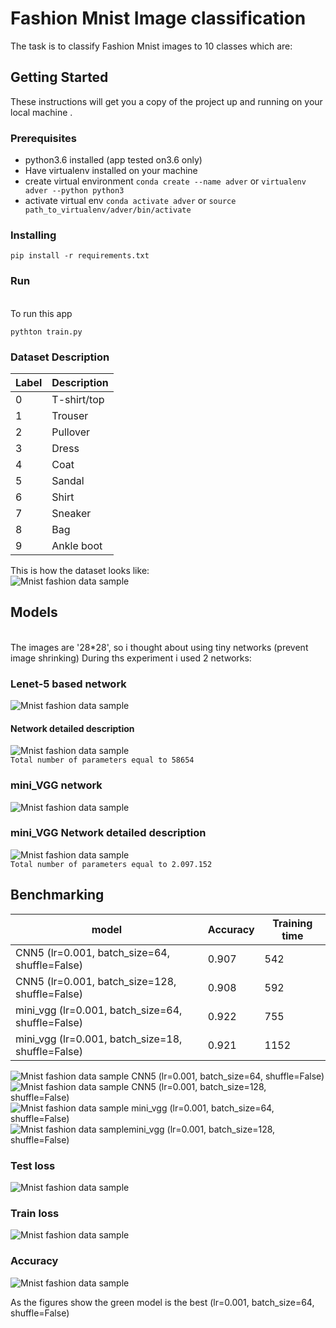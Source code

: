 # Fashion Mnist Image classification
The task is to classify Fashion Mnist images to 10 classes which are:
## Getting Started

These instructions will get you a copy of the project up and running on your local machine .
### Prerequisites
- python3.6 installed (app tested on3.6 only)
- Have virtualenv installed on your machine
- create virtual environment 
`conda create --name adver`
or 
`virtualenv adver --python python3`
- activate virtual env
`conda activate adver`
or 
`source path_to_virtualenv/adver/bin/activate`
### Installing
```pip install -r requirements.txt```
### Run
<br>To run this app 
```
pythton train.py
```
### Dataset Description
| Label | Description |
| --- | --- |
| 0 | T-shirt/top |
| 1 | Trouser |
| 2 | Pullover |
| 3 | Dress |
| 4 | Coat |
| 5 | Sandal |
| 6 | Shirt |
| 7 | Sneaker |
| 8 | Bag |
| 9 | Ankle boot |

This is how the dataset looks like: <br>
![Mnist fashion data sample](assets/fashion-mnist-sprite.png)

## Models
<br>The images are '28*28', so i thought about using tiny networks (prevent image shrinking)
During ths experiment i used 2 networks:
### Lenet-5 based network
![Mnist fashion data sample](assets/lenet2.jpg)
#### Network detailed description
![Mnist fashion data sample](assets/cnn5.jpg) <br>
`Total number of parameters equal to 58654`

### mini_VGG network
![Mnist fashion data sample](assets/minivgg1.jpg)
### mini_VGG Network detailed description
![Mnist fashion data sample](assets/vgg_mini%20param.jpg)<br>
`Total number of parameters equal to 2.097.152`


## Benchmarking
| model | Accuracy | Training time |
| --- | --- | --- |
| CNN5 (lr=0.001, batch_size=64, shuffle=False) | 0.907 | 542|
| CNN5 (lr=0.001, batch_size=128, shuffle=False) | 0.908 | 592|
| mini_vgg (lr=0.001, batch_size=64, shuffle=False)| 0.922  | 755|
| mini_vgg (lr=0.001, batch_size=18, shuffle=False)| 0.921| 1152|

![Mnist fashion data sample](assets/blue.png)  CNN5 (lr=0.001, batch_size=64, shuffle=False) <br>
![Mnist fashion data sample](assets/rose.png) CNN5 (lr=0.001, batch_size=128, shuffle=False)<br>
![Mnist fashion data sample](assets/green.png) mini_vgg (lr=0.001, batch_size=64, shuffle=False)<br>
![Mnist fashion data sample](assets/gray.png)mini_vgg (lr=0.001, batch_size=128, shuffle=False)<br>

### Test loss
![Mnist fashion data sample](assets/Test_Loss.svg)<br>
### Train loss
![Mnist fashion data sample](assets/Train_Loss.svg)<br>
### Accuracy
![Mnist fashion data sample](assets/Accuracy.svg)<br>

As the figures show the green model is the best  (lr=0.001, batch_size=64, shuffle=False)